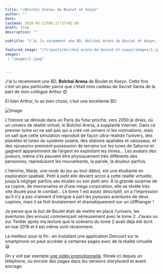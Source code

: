 ```yaml
---
title: "«Bolchoï Arena» de Boulet et Aseyn"
author: ""
date: 
lastmod: 2020-05-21T00:17:57+02:00
draft: true
description: ""

subtitle: "J‘ai lu récemment une BD, Bolchoï Arena de Boulet et Aseyn. Cette fois c’est un peu particulier parce que c’était mon cadeau de Secret…"

featured_image: "/fr/posts/bolchoï-arena-de-boulet-et-aseyn/images/1.jpeg" 
images:
 - "images/1.jpeg"


---
```


J‘ai lu récemment une BD, **Bolchoï Arena** de Boulet et Aseyn. Cette fois c’est un peu particulier parce que c’était mon cadeau de Secret Santa de la part de mon collègue Arthur 😍

Et bien Arthur, tu as bien choisi, c’est une excellente BD.




![image](images/1.jpeg#layoutTextWidth)



L’histoire se déroule dans un Paris du futur proche, vers 2050 je dirais, où un univers de réalité virtuel, le Bolchoï Arena, a supplanté Internet. Dans ce premier tome on ne sait pas qui a créé cet univers ni les motivations, mais on sait que cette simulation reproduit de façon ultra-réaliste l’univers, des planètes et lunes du système solaire, des stations spatiales et vaisseaux, et des «joueurs» prennent possession de terrains sur les lunes de Saturne et gagnent apparemment de l’argent en exploitant les mines… Les avatars des joueurs, même s’ils peuvent être physiquement très différents des personnes, reproduisent les mouvements, la parole, la douleur parfois.

L’héroïne, Marje, une noob du jeu au tout début, est une étudiante en exploration spatiale. Petit à petit elle devient accro à cette réalité virtuelle, jusqu’à négliger parfois ses études ou son petit ami. À la grande surprise de sa copine, de mercenaires et d’une méga corporation, elle se révèle très vite douée pour le combat… Le tome 1 est assez descriptif, on a l’impression qu’il n’y a pas vraiment d’intrigue à part les joyeuses aventures de deux copines, mais il se finit brutalement et dramatiquement sur un cliffhanger !

Je pense que le but de Boulet était de mettre en place l’univers, les aventures (les ennuis) commençant sérieusement avec le tome 2. J’avais vu sur Twitter après ma lecture que le scénario du tome 2 avait déjà été écrit en mai 2018 et il est même sorti récemment.

Le meilleur pour la fin : en installant une application Delcourt sur le smartphone on peut accéder à certaines pages avec de la réalité virtuelle 😃

On y voit par exemple [une vidéo promotionnelle](https://www.dropbox.com/s/vdmssvpa3naqgo5/Bolcho%C3%AF%20Arena%20VR.mov?dl=0), filmée ici depuis un téléphone, ou encore des pages dans les versions storyboard et avant encrage.
